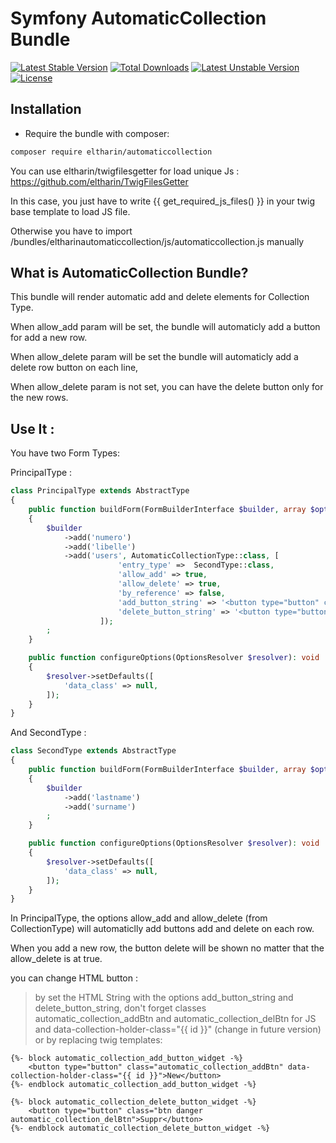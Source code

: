 Symfony AutomaticCollection Bundle
==========================

[![Latest Stable Version](http://poser.pugx.org/eltharin/automaticcollection/v)](https://packagist.org/packages/eltharin/automaticcollection) 
[![Total Downloads](http://poser.pugx.org/eltharin/automaticcollection/downloads)](https://packagist.org/packages/eltharin/automaticcollection) 
[![Latest Unstable Version](http://poser.pugx.org/eltharin/automaticcollection/v/unstable)](https://packagist.org/packages/eltharin/automaticcollection) 
[![License](http://poser.pugx.org/eltharin/automaticcollection/license)](https://packagist.org/packages/eltharin/automaticcollection)

Installation
------------

* Require the bundle with composer:

``` bash
composer require eltharin/automaticcollection
```

You can use eltharin/twigfilesgetter for load unique Js : https://github.com/eltharin/TwigFilesGetter 

In this case, you just have to write {{ get_required_js_files() }} in your twig base template to load JS file. 

Otherwise you have to import /bundles/eltharinautomaticcollection/js/automaticcollection.js manually


What is AutomaticCollection Bundle?
---------------------------
This bundle will render automatic add and delete elements for Collection Type.

When allow_add param will be set, the bundle will automaticly add a button for add a new row.

When allow_delete param will be set the bundle will automaticly add a delete row button on each line,

When allow_delete param is not set, you can have the delete button only for the new rows.


Use It : 
---------------------------

You have two Form Types: 

PrincipalType :

``` php
class PrincipalType extends AbstractType
{
	public function buildForm(FormBuilderInterface $builder, array $options): void
	{
		$builder
			->add('numero')
			->add('libelle')
			->add('users', AutomaticCollectionType::class, [
						'entry_type' =>  SecondType::class,
						'allow_add' => true,
						'allow_delete' => true,
						'by_reference' => false,
						'add_button_string' => '<button type="button" class="automatic_collection_addBtn" data-collection-holder-class="{{ id }}">New</button>',
						'delete_button_string' => '<button type="button" class="btn danger automatic_collection_delBtn">Suppr</button>'
					]);
		;
	}

	public function configureOptions(OptionsResolver $resolver): void
	{
		$resolver->setDefaults([
			'data_class' => null,
		]);
	}
}
```

And SecondType : 

``` php
class SecondType extends AbstractType
{
	public function buildForm(FormBuilderInterface $builder, array $options): void
	{
		$builder
			->add('lastname')
			->add('surname')
		;
	}

	public function configureOptions(OptionsResolver $resolver): void
	{
		$resolver->setDefaults([
			'data_class' => null,
		]);
	}
}
```

In PrincipalType, the options allow_add and allow_delete (from CollectionType) will automaticlly add buttons add and delete on each row.

When you add a new row, the button delete will be shown no matter that the allow_delete is at true.

you can change HTML button : 
> by set the HTML String with the options add_button_string and delete_button_string, don't forget classes automatic_collection_addBtn and automatic_collection_delBtn for JS and data-collection-holder-class="{{ id }}" (change in future version)
> or by replacing twig templates: 
``` twig
{%- block automatic_collection_add_button_widget -%}
    <button type="button" class="automatic_collection_addBtn" data-collection-holder-class="{{ id }}">New</button>
{%- endblock automatic_collection_add_button_widget -%}

{%- block automatic_collection_delete_button_widget -%}
    <button type="button" class="btn danger automatic_collection_delBtn">Suppr</button>
{%- endblock automatic_collection_delete_button_widget -%}
```
